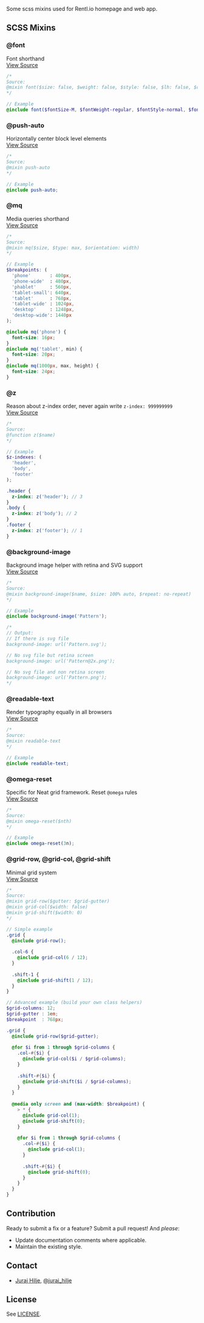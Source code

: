 Some scss mixins used for Rentl.io homepage and web app.

## SCSS Mixins

### @font
Font shorthand
<br>
[View Source](https://github.com/Rentlio/sass-mixins/blob/master/mixins/_font.scss)
```scss
/*
Source:
@mixin font($size: false, $weight: false, $style: false, $lh: false, $colour: false)
*/

// Example
@include font($fontSize-M, $fontWeight-regular, $fontStyle-normal, $fontSpacing-paragraph, $black);
```
### @push-auto
Horizontally center block level elements
<br>
[View Source](https://github.com/Rentlio/sass-mixins/blob/master/mixins/_push-auto.scss)
```scss
/*
Source:
@mixin push-auto
*/

// Example
@include push-auto;
```

### @mq
Media queries shorthand
<br>
[View Source](https://github.com/Rentlio/sass-mixins/blob/master/mixins/_mq.scss)
```scss
/*
Source:
@mixin mq($size, $type: max, $orientation: width)
*/

// Example
$breakpoints: (
  'phone'       : 400px,
  'phone-wide'  : 480px,
  'phablet'     : 560px,
  'tablet-small': 640px,
  'tablet'      : 768px,
  'tablet-wide' : 1024px,
  'desktop'     : 1248px,
  'desktop-wide': 1440px
);

@include mq('phone') {
  font-size: 16px;
}
@include mq('tablet', min) {
  font-size: 20px;
}
@include mq(1000px, max, height) {
  font-size: 24px;
}
```

### @z
Reason about z-index order, never again write `z-index: 999999999`
<br>
[View Source](https://github.com/Rentlio/sass-mixins/blob/master/mixins/_z.scss)
```scss
/*
Source:
@function z($name)
*/

// Example
$z-indexes: (
  'header',
  'body',
  'footer'
);

.header {
  z-index: z('header'); // 3
}
.body {
  z-index: z('body'); // 2
}
.footer {
  z-index: z('footer'); // 1
}
```

### @background-image
Background image helper with retina and SVG support
<br>
[View Source](https://github.com/Rentlio/sass-mixins/blob/master/mixins/_background-image.scss)
```scss
/*
Source:
@mixin background-image($name, $size: 100% auto, $repeat: no-repeat)
*/

// Example
@include background-image('Pattern');

/*
// Output:
// If there is svg file
background-image: url('Pattern.svg');

// No svg file but retina screen
background-image: url('Pattern@2x.png');

// No svg file and non retina screen
background-image: url('Pattern.png');
*/
```

### @readable-text
Render typography equally in all browsers
<br>
[View Source](https://github.com/Rentlio/sass-mixins/blob/master/mixins/_readable-text.scss)
```scss
/*
Source:
@mixin readable-text
*/

// Example
@include readable-text;
```

### @omega-reset
Specific for Neat grid framework. Reset `@omega` rules
<br>
[View Source](https://github.com/Rentlio/sass-mixins/blob/master/mixins/_omega-reset.scss)
```scss
/*
Source:
@mixin omega-reset($nth)
*/

// Example
@include omega-reset(3n);
```

### @grid-row, @grid-col, @grid-shift
Minimal grid system
<br>
[View Source](https://github.com/Rentlio/sass-mixins/blob/master/mixins/_grid.scss)
```scss
/*
Source:
@mixin grid-row($gutter: $grid-gutter)
@mixin grid-col($width: false)
@mixin grid-shift($width: 0)
*/

// Simple example
.grid {
  @include grid-row();
 
  .col-6 {
    @include grid-col(6 / 12);
  }
 
  .shift-1 {
    @include grid-shift(1 / 12);
  }
}

// Advanced example (build your own class helpers)
$grid-columns: 12;
$grid-gutter : 1em;
$breakpoint  : 768px;

.grid {
  @include grid-row($grid-gutter);
  
  @for $i from 1 through $grid-columns {
    .col-#{$i} {
      @include grid-col($i / $grid-columns);
    }
    
    .shift-#{$i} {
      @include grid-shift($i / $grid-columns);
    }
  }
  
  @media only screen and (max-width: $breakpoint) {
    > * {
      @include grid-col(1);
      @include grid-shift(0);
    }
    
    @for $i from 1 through $grid-columns {
      .col-#{$i} {
        @include grid-col(1);
      }
      
      .shift-#{$i} {
        @include grid-shift(0);
      }
    }
  }
}
```

## Contribution

Ready to submit a fix or a feature? Submit a pull request! And _please_:

- Update documentation comments where applicable.
- Maintain the existing style.

## Contact

- [Juraj Hilje](https://github.com/jurajhilje), [@juraj_hilje](https://twitter.com/juraj_hilje)

## License
See [LICENSE](https://github.com/Rentlio/sass-mixins/blob/master/LICENSE.md).